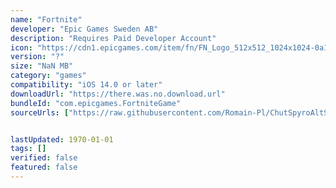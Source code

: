 ```yaml
---
name: "Fortnite"
developer: "Epic Games Sweden AB"
description: "Requires Paid Developer Account"
icon: "https://cdn1.epicgames.com/item/fn/FN_Logo_512x512_1024x1024-0a19a924e7f61249ab0c76569abfdc31"
version: "?"
size: "NaN MB"
category: "games"
compatibility: "iOS 14.0 or later"
downloadUrl: "https://there.was.no.download.url"
bundleId: "com.epicgames.FortniteGame"
sourceUrls: ["https://raw.githubusercontent.com/Romain-Pl/ChutSpyroAltSources/refs/heads/main/UnofficialEpicGamesIPASource.json"]


lastUpdated: 1970-01-01
tags: []
verified: false
featured: false
---
```

